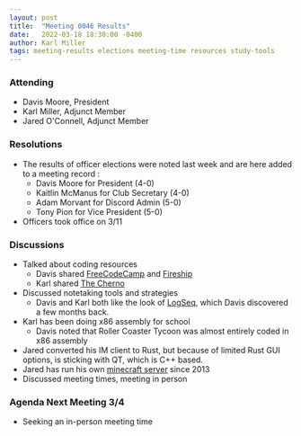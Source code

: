 ```yaml
---
layout: post
title:  "Meeting 0046 Results"
date:   2022-03-18 18:30:00 -0400
author: Karl Miller
tags: meeting-results elections meeting-time resources study-tools
---
```


### Attending

- Davis Moore, President 
- Karl Miller, Adjunct Member 
- Jared O'Connell, Adjunct Member 

### Resolutions

- The results of officer elections were noted last week and are here added to a meeting record :
	- Davis Moore for President (4-0)
	- Kaitlin McManus for Club Secretary (4-0)
	- Adam Morvant for Discord Admin (5-0)
	- Tony Pion for Vice President (5-0)
- Officers took office on 3/11

### Discussions 

 - Talked about coding resources
	- Davis shared [FreeCodeCamp](https://www.freecodecamp.org/) and [Fireship](https://www.youtube.com/channel/UCsBjURrPoezykLs9EqgamOA)
	- Karl shared [The Cherno](https://www.youtube.com/c/TheChernoProject)
 - Discussed notetaking tools and strategies
	- Davis and Karl both like the look of [LogSeq](https://logseq.com/), which Davis discovered a few months back.
 - Karl has been doing x86 assembly for school
	- Davis noted that Roller Coaster Tycoon was almost entirely coded in x86 assembly 
 - Jared converted his IM client to Rust, but because of limited Rust GUI options, is sticking with QT, which is C++ based.
 - Jared has run his own [minecraft server](https://www.shadowxcraft.net/) since 2013
 - Discussed meeting times, meeting in person 
	

### Agenda Next Meeting 3/4

 - Seeking an in-person meeting time

